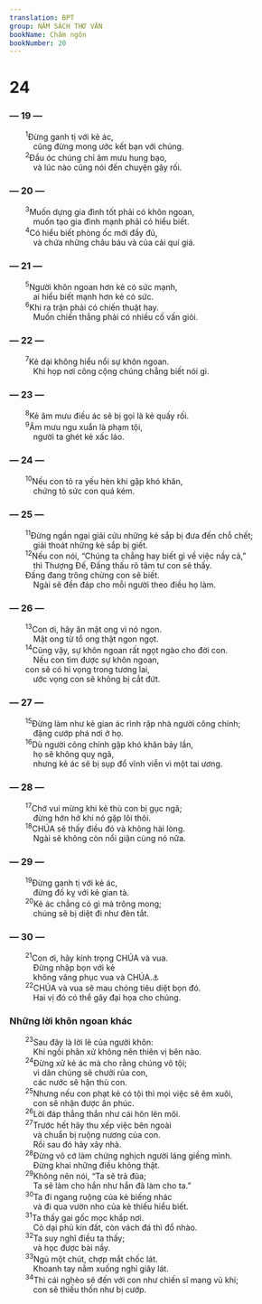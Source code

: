 ```yaml
---
translation: BPT
group: NĂM SÁCH THƠ VĂN
bookName: Châm ngôn 
bookNumber: 20
---
```


<div class="title"><h1>24</h1><h3>— 19 —</h3></div>
<span class="verse ch_24_1">  <sup>1</sup>Đừng ganh tị với kẻ ác,<br/>   cũng đừng mong ước kết bạn với chúng.<br/></span>
<span class="verse ch_24_2">  <sup>2</sup>Đầu óc chúng chỉ âm mưu hung bạo,<br/>   và lúc nào cũng nói đến chuyện gây rối.<br/></span>
<div class="title"><h3>— 20 —</h3></div>
<span class="verse ch_24_3">  <sup>3</sup>Muốn dựng gia đình tốt phải có khôn ngoan,<br/>   muốn tạo gia đình mạnh phải có hiểu biết.<br/></span>
<span class="verse ch_24_4">  <sup>4</sup>Có hiểu biết phòng ốc mới đầy đủ,<br/>   và chứa những châu báu và của cải quí giá.<br/></span>
<div class="title"><h3>— 21 —</h3></div>
<span class="verse ch_24_5">  <sup>5</sup>Người khôn ngoan hơn kẻ có sức mạnh,<br/>   ai hiểu biết mạnh hơn kẻ có sức.<br/></span>
<span class="verse ch_24_6">  <sup>6</sup>Khi ra trận phải có chiến thuật hay.<br/>   Muốn chiến thắng phải có nhiều cố vấn giỏi.<br/></span>
<div class="title"><h3>— 22 —</h3></div>
<span class="verse ch_24_7">  <sup>7</sup>Kẻ dại không hiểu nổi sự khôn ngoan.<br/>   Khi họp nơi công cộng chúng chẳng biết nói gì.<br/></span>
<div class="title"><h3>— 23 —</h3></div>
<span class="verse ch_24_8">  <sup>8</sup>Kẻ âm mưu điều ác sẽ bị gọi là kẻ quấy rối.<br/></span>
<span class="verse ch_24_9">  <sup>9</sup>Âm mưu ngu xuẩn là phạm tội,<br/>   người ta ghét kẻ xấc láo.<br/></span>
<div class="title"><h3>— 24 —</h3></div>
<span class="verse ch_24_10">  <sup>10</sup>Nếu con tỏ ra yếu hèn khi gặp khó khăn,<br/>   chứng tỏ sức con quá kém.<br/></span>
<div class="title"><h3>— 25 —</h3></div>
<span class="verse ch_24_11">  <sup>11</sup>Đừng ngần ngại giải cứu những kẻ sắp bị đưa đến chỗ chết;<br/>   giải thoát những kẻ sắp bị giết.<br/></span>
<span class="verse ch_24_12">  <sup>12</sup>Nếu con nói, “Chúng ta chẳng hay biết gì về việc nầy cả,”<br/>   thì Thượng Đế, Đấng thấu rõ tâm tư con sẽ thấy.<br/>  Đấng đang trông chừng con sẽ biết.<br/>   Ngài sẽ đền đáp cho mỗi người theo điều họ làm.<br/></span>
<div class="title"><h3>— 26 —</h3></div>
<span class="verse ch_24_13">  <sup>13</sup>Con ơi, hãy ăn mật ong vì nó ngon.<br/>   Mật ong từ tổ ong thật ngon ngọt.<br/></span>
<span class="verse ch_24_14">  <sup>14</sup>Cũng vậy, sự khôn ngoan rất ngọt ngào cho đời con.<br/>   Nếu con tìm được sự khôn ngoan,<br/>  con sẽ có hi vọng trong tương lai,<br/>   ước vọng con sẽ không bị cắt đứt.<br/></span>
<div class="title"><h3>— 27 —</h3></div>
<span class="verse ch_24_15">  <sup>15</sup>Đừng làm như kẻ gian ác rình rập nhà người công chính;<br/>   đặng cướp phá nơi ở họ.<br/></span>
<span class="verse ch_24_16">  <sup>16</sup>Dù người công chính gặp khó khăn bảy lần,<br/>   họ sẽ không quỵ ngã,<br/>   nhưng kẻ ác sẽ bị sụp đổ vĩnh viễn vì một tai ương.<br/></span>
<div class="title"><h3>— 28 —</h3></div>
<span class="verse ch_24_17">  <sup>17</sup>Chớ vui mừng khi kẻ thù con bị gục ngã;<br/>   đừng hớn hở khi nó gặp lôi thôi.<br/></span>
<span class="verse ch_24_18">  <sup>18</sup>CHÚA sẽ thấy điều đó và không hài lòng.<br/>   Ngài sẽ không còn nổi giận cùng nó nữa.<br/></span>
<div class="title"><h3>— 29 —</h3></div>
<span class="verse ch_24_19">  <sup>19</sup>Đừng ganh tị với kẻ ác,<br/>   đừng đố kỵ với kẻ gian tà.<br/></span>
<span class="verse ch_24_20">  <sup>20</sup>Kẻ ác chẳng có gì mà trông mong;<br/>   chúng sẽ bị diệt đi như đèn tắt.<br/></span>
<div class="title"><h3>— 30 —</h3></div>
<span class="verse ch_24_21">  <sup>21</sup>Con ơi, hãy kính trọng CHÚA và vua.<br/>   Đừng nhập bọn với kẻ<br/>   không vâng phục vua và CHÚA.<a data-toggle="tooltip" data-placement="bottom" title="Hay “Đừng phản nghịch cùng hai vị ấy.”">⚓</a><br/></span>
<span class="verse ch_24_22">  <sup>22</sup>CHÚA và vua sẽ mau chóng tiêu diệt bọn đó.<br/>   Hai vị đó có thể gây đại họa cho chúng.<br/></span>
<div class="title"><h3>Những lời khôn ngoan khác</h3></div>
<span class="verse ch_24_23">  <sup>23</sup>Sau đây là lời lẽ của người khôn:<br/>   Khi ngồi phân xử không nên thiên vị bên nào.<br/></span>
<span class="verse ch_24_24">  <sup>24</sup>Đừng xử kẻ ác mà cho rằng chúng vô tội;<br/>   vì dân chúng sẽ chưởi rủa con,<br/>   các nước sẽ hận thù con.<br/></span>
<span class="verse ch_24_25">  <sup>25</sup>Nhưng nếu con phạt kẻ có tội thì mọi việc sẽ êm xuôi,<br/>   con sẽ nhận được ân phúc.<br/></span>
<span class="verse ch_24_26">  <sup>26</sup>Lời đáp thẳng thắn như cái hôn lên môi.<br/></span>
<span class="verse ch_24_27">  <sup>27</sup>Trước hết hãy thu xếp việc bên ngoài<br/>   và chuẩn bị ruộng nương của con.<br/>   Rồi sau đó hãy xây nhà.<br/></span>
<span class="verse ch_24_28">  <sup>28</sup>Đừng vô cớ làm chứng nghịch người láng giềng mình.<br/>   Đừng khai những điều không thật.<br/></span>
<span class="verse ch_24_29">  <sup>29</sup>Không nên nói, “Ta sẽ trả đũa;<br/>   Ta sẽ làm cho hắn như hắn đã làm cho ta.”<br/></span>
<span class="verse ch_24_30">  <sup>30</sup>Ta đi ngang ruộng của kẻ biếng nhác<br/>   và đi qua vườn nho của kẻ thiếu hiểu biết.<br/></span>
<span class="verse ch_24_31">  <sup>31</sup>Ta thấy gai gốc mọc khắp nơi.<br/>   Cỏ dại phủ kín đất, còn vách đá thì đổ nhào.<br/></span>
<span class="verse ch_24_32">  <sup>32</sup>Ta suy nghĩ điều ta thấy;<br/>   và học được bài nầy.<br/></span>
<span class="verse ch_24_33">  <sup>33</sup>Ngủ một chút, chợp mắt chốc lát.<br/>   Khoanh tay nằm xuống nghỉ giây lát.<br/></span>
<span class="verse ch_24_34">  <sup>34</sup>Thì cái nghèo sẽ đến với con như chiến sĩ mang vũ khí;<br/>   con sẽ thiếu thốn như bị cướp.<br/></span>
